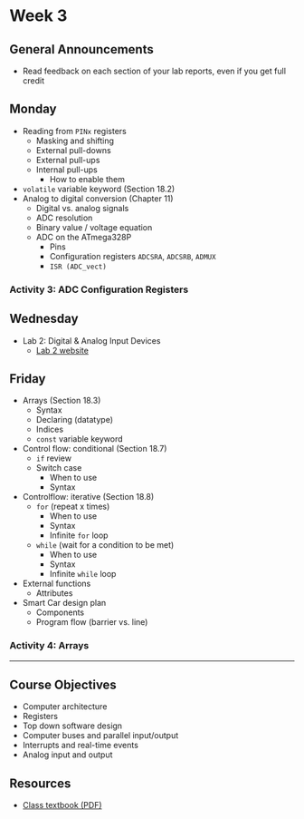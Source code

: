 # Week 3

## General Announcements
- Read feedback on each section of your lab reports, even if you get full credit

## Monday
- Reading from `PINx` registers
  - Masking and shifting
  - External pull-downs
  - External pull-ups
  - Internal pull-ups
    - How to enable them
- `volatile` variable keyword (Section 18.2)
- Analog to digital conversion (Chapter 11)
  - Digital vs. analog signals
  - ADC resolution
  - Binary value / voltage equation
  - ADC on the ATmega328P
    - Pins
    - Configuration registers `ADCSRA`, `ADCSRB`, `ADMUX`
    - `ISR (ADC_vect)`

### Activity 3: ADC Configuration Registers

## Wednesday
- Lab 2: Digital & Analog Input Devices
  - [Lab 2 website](https://doctor-pasquale.com/microcontrollers-lab-2/)

## Friday
- Arrays (Section 18.3)
  - Syntax
  - Declaring (datatype)
  - Indices
  - `const` variable keyword
- Control flow: conditional (Section 18.7)
  - `if` review
  - Switch case
    - When to use
    - Syntax
- Controlflow: iterative (Section 18.8)
  - `for` (repeat x times)
    - When to use
    - Syntax
    - Infinite `for` loop
  - `while` (wait for a condition to be met)
    - When to use
    - Syntax
    - Infinite `while` loop
- External functions
  - Attributes
- Smart Car design plan
  - Components
  - Program flow (barrier vs. line)

### Activity 4: Arrays

---
## Course Objectives
- Computer architecture
- Registers
- Top down software design
- Computer buses and parallel input/output
- Interrupts and real-time events
- Analog input and output

## Resources
- [Class textbook (PDF)](https://doctor-pasquale.com/wp-content/uploads/2021/02/The-Yellow-Book.pdf)
